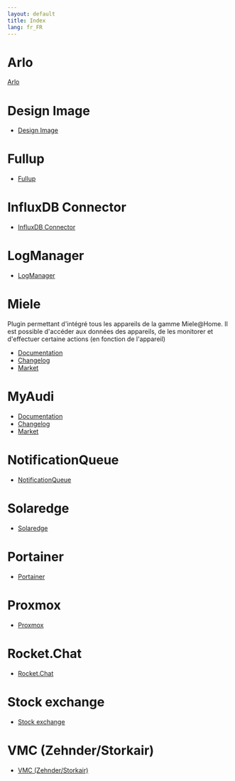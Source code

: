 ```yaml
---
layout: default
title: Index
lang: fr_FR
---
```


# Arlo

 [Arlo](./arlo)

# Design Image

- [Design Image](./designImgSwitch)

# Fullup

- [Fullup](./fullup)

# InfluxDB Connector

- [InfluxDB Connector](./influxDB)

# LogManager

- [LogManager](./logmanager)

# Miele

Plugin permettant d'intégré tous les appareils de la gamme Miele@Home.
Il est possible d'accéder aux données des appareils, de les monitorer et d'effectuer certaine actions (en fonction de l'appareil)

- [Documentation]({{site.baseurl}}/miele/{{page.lang}})
- [Changelog]({{site.baseurl}}/miele/{{page.lang}}/changelog)
- <a href="https://www.jeedom.com/market/index.php?v=d&plugin_id=3950" target="_blank">Market</a>

# MyAudi

- [Documentation]({{site.baseurl}}/myaudi/{{page.lang}})
- [Changelog]({{site.baseurl}}/myaudi/{{page.lang}}/changelog)
- <a href="https://www.jeedom.com/market/index.php?v=d&plugin_id=3941" target="_blank">Market</a>

# NotificationQueue

- [NotificationQueue](./notificationqueue)

# Solaredge

- [Solaredge](./onduleursolaredge)

# Portainer

- [Portainer](./portainer)

# Proxmox

- [Proxmox](./proxmox)

# Rocket.Chat

- [Rocket.Chat](./rocketchat)

# Stock exchange

- [Stock exchange](./stockexchange)

# VMC (Zehnder/Storkair)

- [VMC (Zehnder/Storkair)](./vmczehnder)
